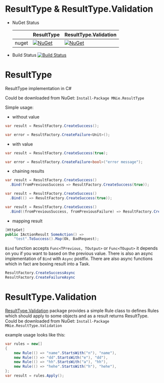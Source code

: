 # ResultType & ResultType.Validation

* NuGet Status

    |   | ResultType | ResultType.Validation |
    |---|---|---|
    | nuget | [![NuGet](https://buildstats.info/nuget/MNie.ResultType?includePreReleases=true)](https://www.nuget.org/packages/MNie.ResultType) | [![NuGet](https://buildstats.info/nuget/MNie.ResultType.Validation?includePreReleases=true)](https://www.nuget.org/packages/MNie.ResultType.Validation) |


* Build Status
    [![Build Status](https://travis-ci.org/MNie/ResultType.svg?branch=master)](https://travis-ci.org/MNie/ResultType)

# ResultType
ResultType implementation in C#

Could be downloaded from NuGet:
```Install-Package MNie.ResultType```

Simple usage:

* without value
```csharp
var result = ResultFactory.CreateSuccess();

var error = ResultFactory.CreateFailure<Unit>();
```

* with value
```csharp
var result = ResultFactory.CreateSuccess(true);

var error = ResultFactory.CreateFailure<bool>("error message");
```

* chaining results
```csharp
var result = ResultFactory.CreateSuccess()
  .Bind(fromPreviousSuccess => ResultFactory.CreateSuccess(true));
```

```csharp
var result = ResultFactory.CreateSuccess()
  .Bind(() => ResultFactory.CreateSuccess(true));
```

```csharp
var result = ResultFactory.CreateSuccess()
  .Bind((fromPreviousSuccess, fromPreviousFailure) => ResultFactory.CreateSuccess(true));
```

* mapping result

```csharp
[HttpGet]
public IActionResult SomeAction() =>
    "test".ToSuccess().Map(Ok, BadRequest);
```

`Bind` function accepts `Func<TPrevious, TOutput>` or `Func<TOuput>` it depends on you if you want to based on the previous value. There is also an async implementation of `Bind` with `Async` postfix.
There are also async functions which in fact are boxing result into a Task.
```csharp
ResultFactory.CreateSuccessAsync
ResultFactory.CreateFailureAsync
```

# ResultType.Validation

[ResultType.Validation](https://www.nuget.org/packages/MNie.ResultType.Validation/) package provides a simple Rule class to defines Rules which should apply to some objects and as a result returns ResultType.
Could be downloaded from NuGet:
```Install-Package MNie.ResultType.Validation```

example usage looks like this:
```csharp
var rules = new[]
{
    new Rule(() => "name".StartsWith("n"), "name"),
    new Rule(() => "dd".StartsWith("e"), "dd"),
    new Rule(() => "hh".StartsWith("a"), "hh"),
    new Rule(() => "hehe".StartsWith("h"), "hehe"),
};
var result = rules.Apply();
```
